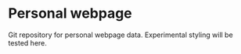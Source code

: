 Personal webpage
========
Git repository for personal webpage data.
Experimental styling will be tested here.
